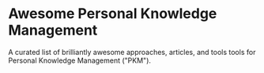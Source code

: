 # Awesome Personal Knowledge Management

A curated list of brilliantly awesome approaches, articles, and tools tools for Personal Knowledge Management ("PKM").


